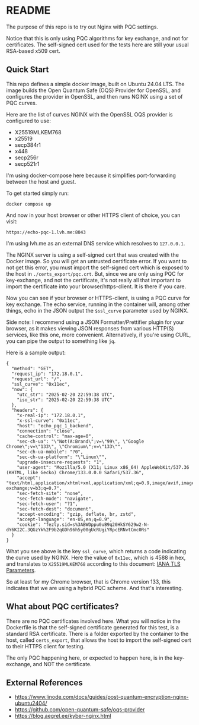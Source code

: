 # README

The purpose of this repo is to try out Nginx with PQC settings.

Notice that this is only using PQC algorithms for key exchange, 
and not for certificates. The self-signed cert used for the tests
here are still your usual RSA-based x509 cert.

## Quick Start

This repo defines a simple docker image, built on Ubuntu 24.04 LTS.
The image builds the Open Quantum Safe (OQS) Provider for OpenSSL, and configures
the provider in OpenSSL, and then runs NGINX using a set of PQC curves.

Here are the list of curves NGINX with the OpenSSL OQS provider is configured to use:

* X25519MLKEM768 
* x25519
* secp384r1
* x448
* secp256r
* secp521r1

I'm using docker-compose here because it simplifies port-forwarding between the host and guest.

To get started simply run:

```
docker compose up
```

And now in your host browser or other HTTPS client of choice, you can visit:
```
https://echo-pqc-1.lvh.me:8043
```

I'm using lvh.me as an external DNS service which resolves to `127.0.0.1`.

The NGINX server is using a self-signed cert that was created with the Docker image.
So you will get an untrusted certificate error. If you want to not get this error,
you must import the self-signed cert which is exposed to the host in `./certs_export/pqc.crt`.
But, since we are only using PQC for key-exchange, and not the certificate, it's not really all 
that important to import the certificate into your browser/https-client. It is there if you care.

Now you can see if your browser or HTTPS-client, is using a PQC curve for key exchange.
The echo service, running in the container will, among other things, echo 
in the JSON output the `$ssl_curve` parameter used by NGINX.

Side note: I recommend using a JSON Formatter/Prettifier plugin for your browser, as it makes viewing JSON 
responses from various HTTP(S) services, like this one, more convenient. Alternatively, if you're using CURL, 
you can pipe the output to something like `jq`.

Here is a sample output:

```
{
  "method": "GET",
  "request_ip": "172.18.0.1",
  "request_url": "/",
  "ssl_curve": "0x11ec",
  "now": {
    "utc_str": "2025-02-20 22:59:38 UTC",
    "iso_str": "2025-02-20 22:59:38 UTC"
  },
  "headers": {
    "x-real-ip": "172.18.0.1",
    "x-ssl-curve": "0x11ec",
    "host": "echo_pqc_1_backend",
    "connection": "close",
    "cache-control": "max-age=0",
    "sec-ch-ua": "\"Not(A:Brand\";v=\"99\", \"Google Chrome\";v=\"133\", \"Chromium\";v=\"133\"",
    "sec-ch-ua-mobile": "?0",
    "sec-ch-ua-platform": "\"Linux\"",
    "upgrade-insecure-requests": "1",
    "user-agent": "Mozilla/5.0 (X11; Linux x86_64) AppleWebKit/537.36 (KHTML, like Gecko) Chrome/133.0.0.0 Safari/537.36",
    "accept": "text/html,application/xhtml+xml,application/xml;q=0.9,image/avif,image/webp,image/apng,*/*;q=0.8,application/signed-exchange;v=b3;q=0.7",
    "sec-fetch-site": "none",
    "sec-fetch-mode": "navigate",
    "sec-fetch-user": "?1",
    "sec-fetch-dest": "document",
    "accept-encoding": "gzip, deflate, br, zstd",
    "accept-language": "en-US,en;q=0.9",
    "cookie": "fezly.sid=s%3ABWDppu0uB9q20HkSY629w2-N-dY6KI2C.3QGzYk%2F9b2qGDh96h5y00gUcRUgiYRpcERNvtCmc0Rs"
  }
}
```

What you see above is the key `ssl_curve`, which returns a code indicating the curve used by NGINX.
Here the value of `0x11ec`, which is 4588 in hex, and translates to `X25519MLKEM768` according to this document: [IANA TLS Parameters](https://www.iana.org/assignments/tls-parameters/tls-parameters.xhtml#tls-parameters-8).

So at least for my Chrome browser, that is Chrome version 133, this indicates that we are using a hybrid PQC scheme.
And that's interesting.

## What about PQC certificates?

There are no PQC certificates involved here. 
What you will notice in the Dockerfile is that the self-signed certificate generated for this test, is a standard RSA certificate.
There is a folder exported by the container to the host, called `certs_export`, that allows the host to import the self-signed cert
to their HTTPS client for testing.

The only PQC happening here, or expected to happen here, is in the key-exchange, and NOT the certificate.

## External References

- https://www.linode.com/docs/guides/post-quantum-encryption-nginx-ubuntu2404/
- https://github.com/open-quantum-safe/oqs-provider
- https://blog.aegrel.ee/kyber-nginx.html

